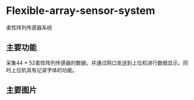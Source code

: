 # Flexible-array-sensor-system
柔性阵列传感器系统
## 主要功能
采集44 * 52柔性阵列传感器的数据，并通过网口发送到上位机进行数据显示。同时上位机具有记录字体的功能。
## 主要图片
